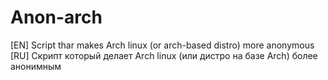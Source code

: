 # Anon-arch
[EN] Script thar makes Arch linux (or arch-based distro) more anonymous  
[RU] Скрипт который делает Arch linux (или дистро на базе Arch) более анонимным
 
